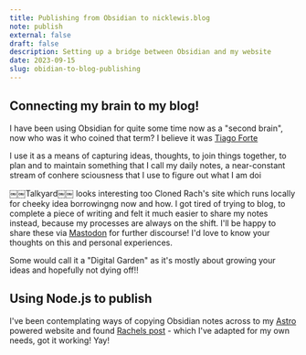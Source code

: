 ```yaml
---
title: Publishing from Obsidian to nicklewis.blog
note: publish
external: false
draft: false
description: Setting up a bridge between Obsidian and my website
date: 2023-09-15
slug: obidian-to-blog-publishing
---
```

## Connecting my brain to my blog!
I have been using Obsidian for quite some time now as a "second brain", now who was it who coined that term? I believe it was [Tiago Forte](https://www.buildingasecondbrain.com/)

I use it as a means of capturing ideas, thoughts, to join things together, to plan and to maintain something that I call my daily notes, a near-constant stream of conhere sciousness that I use to figure out what I am doi

￼￼Talkyard￼￼ looks interesting too
Cloned Rach's site which runs locally for cheeky idea borrowingng now and how. I got tired of trying to blog, to complete a piece of writing and felt it much easier to share my notes instead, because my processes are always on the shift. I'll be happy to share these via [Mastodon](octodon.social@nicklewis) for further discourse! I'd love to know your thoughts on this and personal experiences.

Some would call it a "Digital Garden" as it's mostly about growing your ideas and hopefully not dying off!!
## Using Node.js to publish
I've been contemplating ways of copying Obsidian notes across to my [Astro](https://astro.build) powered website and found [Rachels post](https://rachsmith.com/automating-obsidian-to-astro/) - which I've adapted for my own needs, got it working! Yay!

